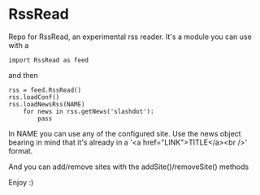 RssRead
=======

Repo for RssRead, an experimental rss reader. 
It's a module you can use with a 

    import RssRead as feed

and then

    rss = feed.RssRead() 
    rss.loadConf()
    rss.loadNewsRss(NAME)
        for news in rss.getNews('slashdot'):
            pass
 
In NAME you can use any of the configured site.
Use the news object bearing in mind that it's already in a \'<a href="LINK"\>TITLE\</a\>\<br />\' format.

And you can add/remove sites with the addSite()/removeSite() methods



Enjoy :)
